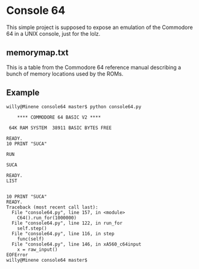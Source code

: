 Console 64
==========

This simple project is supposed to expose an emulation of the Commodore 64
in a UNIX console, just for the lolz.

memorymap.txt
-------------

This is a table from the Commodore 64 reference manual describing a bunch
of memory locations used by the ROMs.

Example
-------
```
willy@Minene console64 master$ python console64.py

    **** COMMODORE 64 BASIC V2 ****

 64K RAM SYSTEM  38911 BASIC BYTES FREE

READY.
10 PRINT "SUCA"

RUN

SUCA

READY.
LIST


10 PRINT "SUCA"
READY.
Traceback (most recent call last):
  File "console64.py", line 157, in <module>
    C64().run_for(1000000)
  File "console64.py", line 122, in run_for
    self.step()
  File "console64.py", line 116, in step
    func(self)
  File "console64.py", line 146, in xA560_c64input
    x = raw_input()
EOFError
willy@Minene console64 master$
```
